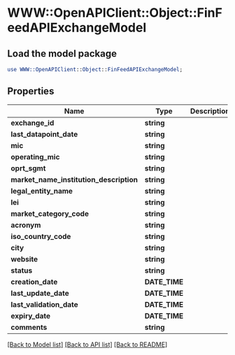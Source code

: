 # WWW::OpenAPIClient::Object::FinFeedAPIExchangeModel

## Load the model package
```perl
use WWW::OpenAPIClient::Object::FinFeedAPIExchangeModel;
```

## Properties
Name | Type | Description | Notes
------------ | ------------- | ------------- | -------------
**exchange_id** | **string** |  | [optional] 
**last_datapoint_date** | **string** |  | [optional] 
**mic** | **string** |  | [optional] 
**operating_mic** | **string** |  | [optional] 
**oprt_sgmt** | **string** |  | [optional] 
**market_name_institution_description** | **string** |  | [optional] 
**legal_entity_name** | **string** |  | [optional] 
**lei** | **string** |  | [optional] 
**market_category_code** | **string** |  | [optional] 
**acronym** | **string** |  | [optional] 
**iso_country_code** | **string** |  | [optional] 
**city** | **string** |  | [optional] 
**website** | **string** |  | [optional] 
**status** | **string** |  | [optional] 
**creation_date** | **DATE_TIME** |  | [optional] 
**last_update_date** | **DATE_TIME** |  | [optional] 
**last_validation_date** | **DATE_TIME** |  | [optional] 
**expiry_date** | **DATE_TIME** |  | [optional] 
**comments** | **string** |  | [optional] 

[[Back to Model list]](../README.md#documentation-for-models) [[Back to API list]](../README.md#documentation-for-api-endpoints) [[Back to README]](../README.md)



